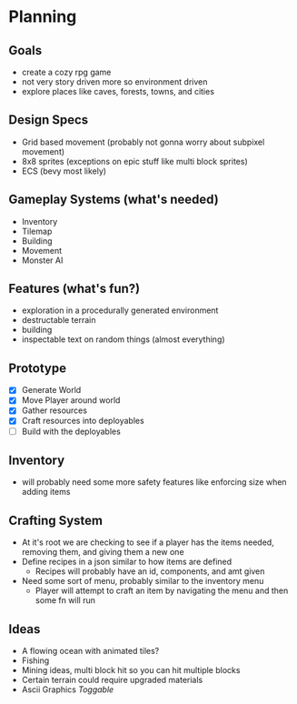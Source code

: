 # Planning
## Goals
- create a cozy rpg game
- not very story driven more so environment driven
- explore places like caves, forests, towns, and cities

## Design Specs
- Grid based movement (probably not gonna worry about subpixel movement)
- 8x8 sprites (exceptions on epic stuff like multi block sprites)
- ECS (bevy most likely)

## Gameplay Systems (what's needed)
- Inventory
- Tilemap
- Building
- Movement
- Monster AI

## Features (what's fun?)
- exploration in a procedurally generated environment
- destructable terrain
- building
- inspectable text on random things (almost everything)

## Prototype
- [X] Generate World
- [X] Move Player around world
- [X] Gather resources
- [X] Craft resources into deployables
- [ ] Build with the deployables

## Inventory
- will probably need some more safety features like enforcing size when adding items

## Crafting System
- At it's root we are checking to see if a player has the items needed, removing them, and giving them a new one
- Define recipes in a json similar to how items are defined
  - Recipes will probably have an id, components, and amt given
- Need some sort of menu, probably similar to the inventory menu
  - Player will attempt to craft an item by navigating the menu and then some fn will run

## Ideas
- A flowing ocean with animated tiles?
- Fishing
- Mining ideas, multi block hit so you can hit multiple blocks
- Certain terrain could require upgraded materials
- Ascii Graphics *Toggable*
